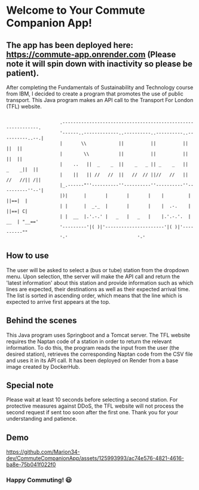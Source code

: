 # Welcome to Your Commute Companion App!

## The app has been deployed here: https://commute-app.onrender.com (Please note it will spin down with inactivity so please be patient).

After completing the Fundamentals of Sustainability and Technology course from IBM, I decided to create 
a program that promotes the use of public transport. This Java program makes an API call to the 
Transport For London (TFL) website.

```

                    .-------------------------------------------------------------.
                    '------..-------------..----------..----------..----------..--.|
                    |       \\            ||          ||          ||          ||  ||
                    |        \\           ||          ||          ||          ||  ||
                    |    ..   ||  _    _  ||    _   _ || _    _   ||    _    _||  ||
                    |    ||   || //   //  ||   //  // ||//   //   ||   //   //|| /||
                    |_.------"''----------''----------''----------''----------''--'|
                    |)|      |       |       |       |    |         |      ||==|  |
                    | |      |  _-_  |       |       |    |  .-.    |      ||==| C|
                    | |  __  |.'.-.' |   _   |   _   |    |.'.-.'.  |  __  | "__=='
                    '---------'|( )|'----------------------'|( )|'----------""
                    '-'                          '-'

```

## How to use
The user will be asked to select a (bus or tube) station from the dropdown menu. Upon selection,
tthe server will make the API call and return the 'latest information' about
this station and provide information such as which lines are expected, their destinations as well as their expected arrival time. 
The list is sorted in ascending order, which means that the line which is expected to arrive first appears at the top.

## Behind the scenes
This Java program uses Springboot and a Tomcat server. 
The TFL website requires the Naptan code of a station in order to return the relevant information.
To do this, the program reads the input from the user (the desired station), retrieves the corresponding 
Naptan code from the CSV file and uses it in its API call.
It has been deployed on Render from a base image created by DockerHub.

## Special note
Please wait at least 10 seconds before selecting a second station.
For protective measures against DDoS, the TFL website will not process the second request 
if sent too soon after the first one. Thank you for your understanding and patience.

## Demo

https://github.com/Marion34-dev/CommuteCompanionApp/assets/125993993/ac74e576-4821-4616-ba8e-75b041f022f0


### Happy Commuting! 😃

